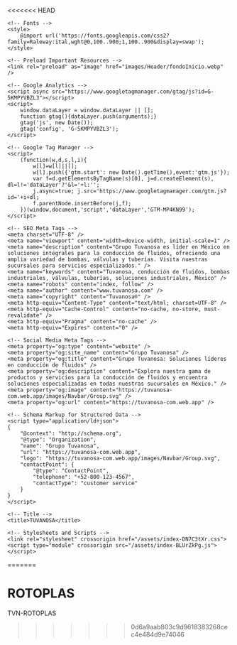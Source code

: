 <<<<<<< HEAD
<!-- AGREGAR EN EL HEAD: -->

<!DOCTYPE html>
<html lang="en">
<head>
    <!-- Favicon -->
    <link rel="icon" type="image/svg+xml" href="images/favicon_tuvanosa.svg" />

    <!-- Fonts -->
    <style>
        @import url('https://fonts.googleapis.com/css2?family=Raleway:ital,wght@0,100..900;1,100..900&display=swap');
    </style>

    <!-- Preload Important Resources -->
    <link rel="preload" as="image" href="images/Header/fondoInicio.webp" />

    <!-- Google Analytics -->
    <script async src="https://www.googletagmanager.com/gtag/js?id=G-5KMPYVBZL3"></script>
    <script>
        window.dataLayer = window.dataLayer || [];
        function gtag(){dataLayer.push(arguments);}
        gtag('js', new Date());
        gtag('config', 'G-5KMPYVBZL3');
    </script>

    <!-- Google Tag Manager -->
    <script>
        (function(w,d,s,l,i){
            w[l]=w[l]||[];
            w[l].push({'gtm.start': new Date().getTime(),event:'gtm.js'});
            var f=d.getElementsByTagName(s)[0], j=d.createElement(s), dl=l!='dataLayer'?'&l='+l:'';
            j.async=true; j.src='https://www.googletagmanager.com/gtm.js?id='+i+dl;
            f.parentNode.insertBefore(j,f);
        })(window,document,'script','dataLayer','GTM-MP4KN99');
    </script>

    <!-- SEO Meta Tags -->
    <meta charset="UTF-8" />
    <meta name="viewport" content="width=device-width, initial-scale=1" />
    <meta name="description" content="Grupo Tuvanosa es líder en México en soluciones integrales para la conducción de fluidos, ofreciendo una amplia variedad de bombas, válvulas y tuberías. Visita nuestras sucursales para servicios especializados." />
    <meta name="keywords" content="Tuvanosa, conducción de fluidos, bombas industriales, válvulas, tuberías, soluciones industriales, México" />
    <meta name="robots" content="index, follow" />
    <meta name="author" content="www.tuvanosa.com" />
    <meta name="copyright" content="Tuvanosa®" />
    <meta http-equiv="Content-Type" content="text/html; charset=UTF-8" />
    <meta http-equiv="Cache-Control" content="no-cache, no-store, must-revalidate" />
    <meta http-equiv="Pragma" content="no-cache" />
    <meta http-equiv="Expires" content="0" />

    <!-- Social Media Meta Tags -->
    <meta property="og:type" content="website" />
    <meta property="og:site_name" content="Grupo Tuvanosa" />
    <meta property="og:title" content="Grupo Tuvanosa: Soluciones líderes en conducción de fluidos" />
    <meta property="og:description" content="Explora nuestra gama de productos y servicios para la conducción de fluidos y encuentra soluciones especializadas en todas nuestras sucursales en México." />
    <meta property="og:image" content="https://tuvanosa-com.web.app/images/Navbar/Group.svg" />
    <meta property="og:url" content="https://tuvanosa-com.web.app" />

    <!-- Schema Markup for Structured Data -->
    <script type="application/ld+json">
    {
        "@context": "http://schema.org",
        "@type": "Organization",
        "name": "Grupo Tuvanosa",
        "url": "https://tuvanosa-com.web.app",
        "logo": "https://tuvanosa-com.web.app/images/Navbar/Group.svg",
        "contactPoint": {
            "@type": "ContactPoint",
            "telephone": "+52-800-123-4567",
            "contactType": "customer service"
        }
    }
    </script>

    <!-- Title -->
    <title>TUVANOSA</title>

    <!-- Stylesheets and Scripts -->
    <link rel="stylesheet" crossorigin href="/assets/index-DN7C3tXr.css">
    <script type="module" crossorigin src="/assets/index-BLUrZkPg.js"></script>

</head>
<body>
    <!-- Root Element for React -->
    <div id="root"></div>
</body>
</html>

<!-- FIN AGREGAR EN HEADER -->
=======
# ROTOPLAS
TVN-ROTOPLAS
>>>>>>> 0d6a9aab803c9d9618383268cec4e484d9e74046
